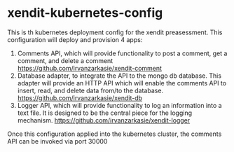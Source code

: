 # xendit-kubernetes-config

This is th kubernetes deployment config for the xendit preasessment. This configuration will deploy and provision 4 apps:
1. Comments API, which will provide functionality to post a comment, get a comment, and delete a comment https://github.com/irvanzarkasie/xendit-comment
2. Database adapter, to integrate the API to the mongo db database. This adapter will provide an HTTP API which will enable the comments API to insert, read, and delete data from/to the database. https://github.com/irvanzarkasie/xendit-db
3. Logger API, which will provide functionality to log an information into a text file. It is designed to be the central piece for the logging mechanism. https://github.com/irvanzarkasie/xendit-logger

Once this configuration applied into the kubernetes cluster, the comments API can be invoked via port 30000
